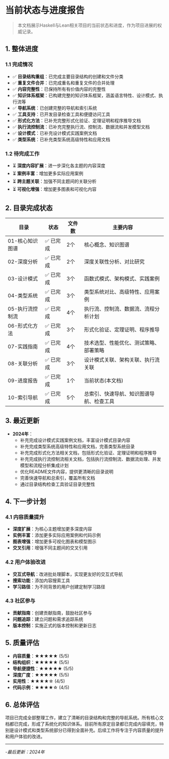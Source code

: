 # 当前状态与进度报告

> 本文档展示Haskell与Lean相关项目的当前状态和进度，作为项目进展的权威记录。

## 1. 整体进度

### 1.1 完成情况

- ✅ **目录结构重组**：已完成主要目录结构的创建和文件分类
- ✅ **重复文件合并**：已完成重名和重复文件的合并处理
- ✅ **内容完整性**：已保持所有有价值内容的完整性
- ✅ **知识体系框架**：已构建完整的知识体系框架，涵盖语言特性、设计模式、执行流等
- ✅ **导航系统**：已创建完整的导航和索引系统
- ✅ **工具支持**：已开发目录检查工具和便捷访问工具
- ✅ **形式化方法**：已补充完整形式化验证、定理证明和程序推导文档
- ✅ **执行流控制流**：已补充完整执行流、控制流、数据流和并发模型文档
- ✅ **设计模式**：已补充设计模式实践案例文档
- ✅ **类型系统**：已补充类型系统高级特性和应用文档

### 1.2 待完成工作

- ⏳ **深度内容扩展**：进一步深化各主题的内容深度
- ⏳ **案例丰富**：增加更多实际应用案例
- ⏳ **跨主题关联**：加强不同主题间的关联分析
- ⏳ **可视化增强**：增加更多图表和可视化内容

## 2. 目录完成状态

| 目录 | 状态 | 文件数 | 主要内容 |
|------|------|--------|----------|
| 01-核心知识图谱 | ✅ 已完成 | 2个 | 核心概念、知识图谱 |
| 02-深度分析 | ✅ 已完成 | 2个 | 深度关联性分析、对比研究 |
| 03-设计模式 | ✅ 已完成 | 3个 | 函数式模式、架构模式、实践案例 |
| 04-类型系统 | ✅ 已完成 | 3个 | 类型系统对比、高级特性、应用案例 |
| 05-执行流控制流 | ✅ 已完成 | 4个 | 执行流、控制流、数据流、流程分析计划 |
| 06-形式化方法 | ✅ 已完成 | 3个 | 形式化验证、定理证明、程序推导 |
| 07-实践指南 | ✅ 已完成 | 4个 | 技术选型、性能优化、测试策略、部署策略 |
| 08-关联分析 | ✅ 已完成 | 3个 | 设计模式关联、架构关联、执行流关联 |
| 09-进度报告 | ✅ 已完成 | 1个 | 当前状态(本文档) |
| 10-索引导航 | ✅ 已完成 | 5个 | 总索引、快速导航、知识图谱导航、检查工具 |

## 3. 最近更新

- **2024年**：
  - 补充完成设计模式实践案例文档，丰富设计模式目录内容
  - 补充完成类型系统高级特性和应用文档，完善类型系统目录
  - 补充完成形式化方法相关文档，包括形式化验证、定理证明和程序推导
  - 补充完成执行流控制流相关文档，包括执行流控制流、数据流处理、并发模型和流程分析集成计划
  - 优化README文件内容，提供更清晰的目录说明
  - 完善快速导航和总索引，覆盖所有文档
  - 通过目录结构检查工具验证目录完整性

## 4. 下一步计划

### 4.1 内容质量提升

- **深度扩展**：为核心主题增加更多深度内容
- **实例丰富**：添加更多实际应用案例和代码示例
- **图表增强**：增加更多可视化图表和模型图示
- **交叉引用**：增强不同主题间的交叉引用

### 4.2 用户体验改进

- **交互式导航**：改进批处理脚本，实现更友好的交互式导航
- **搜索功能**：添加内容搜索工具
- **学习路径**：为不同背景的用户创建定制学习路径

### 4.3 社区参与

- **贡献指南**：创建贡献指南，鼓励社区参与
- **问题追踪**：建立问题和需求追踪系统
- **版本控制**：实施正式的版本控制和更新日志

## 5. 质量评估

- **内容质量**：★★★★★ (5/5)
- **结构组织**：★★★★★ (5/5)
- **导航便捷性**：★★★★★ (5/5)
- **深度广度**：★★★★★ (5/5)
- **实用性**：★★★★☆ (4/5)
- **代码示例**：★★★★☆ (4/5)

## 6. 总体评估

项目已完成全部整理工作，建立了清晰的目录结构和完整的导航系统。所有核心文档都已完成，形成了系统化的知识体系。目前所有原定目录都已完成内容填充，特别是设计模式和类型系统部分已得到全面补充。后续工作将专注于内容质量的提升和用户体验的改进。

---

-*最后更新：2024年*

